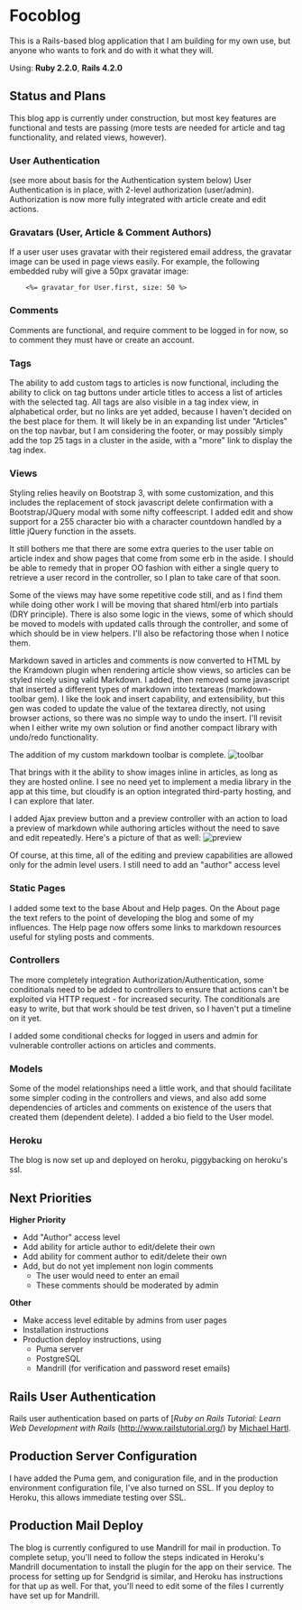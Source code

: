 # Focoblog

This is a Rails-based blog application that I am building for my own use, but anyone who wants to fork and do with it what they will.

Using: **Ruby 2.2.0**, **Rails 4.2.0**

## Status and Plans

This blog app is currently under construction, but most key features are functional and tests are passing (more tests are needed for article and tag functionality, and related views, however).

### User Authentication
(see more about basis for the Authentication system below)
User Authentication is in place, with 2-level authorization (user/admin). Authorization is now more fully integrated with article create and edit actions.

### Gravatars (User, Article & Comment Authors)
If a user user uses gravatar with their registered email address, the gravatar image can be used in page views easily. For example, the following embedded ruby will give a 50px gravatar image:

~~~Erb
    <%= gravatar_for User.first, size: 50 %>
~~~

### Comments 
Comments are functional, and require comment to be logged in for now, so to comment they must have or create an account. 

### Tags
The ability to add custom tags to articles is now functional, including the ability to click on tag buttons under article titles to access a list of articles with the selected tag. All tags are also visible in a tag index view, in alphabetical order, but no links are yet added, because I haven't decided on the best place for them. It will likely be in an expanding list under "Articles" on the top navbar, but I am considering the footer, or may possibly simply add the top 25 tags in a cluster in the aside, with a "more" link to display the tag index.

### Views
Styling relies heavily on Bootstrap 3, with some customization, and this includes the replacement of stock javascript delete confirmation with a Bootstrap/JQuery modal with some nifty coffeescript. I added edit and show support for a 255 character bio with a character countdown handled by a little jQuery function in the assets. 

It still bothers me that there are some extra queries to the user table on article index and show pages that come from some erb in the aside. I should be able to remedy that in proper OO fashion with either a single query to retrieve a user record in the controller, so I plan to take care of that soon.

Some of the views may have some repetitive code still, and as I find them while doing other work I will be moving that shared html/erb into partials (DRY principle). There is also some logic in the views, some of which should be moved to models with updated calls through the controller, and some of which should be in view helpers. I'll also be refactoring those when I notice them.

Markdown saved in articles and comments is now converted to HTML by the Kramdown plugin when rendering article show views, so articles can be styled nicely using valid Markdown. I added, then removed some javascript that inserted a different types of markdown into textareas (markdown-toolbar gem). I like the look and insert capability, and extensibility, but this gen was coded to update the value of the textarea directly, not using browser actions, so there was no simple way to undo the insert. I'll revisit when I either write my own solution or find another compact library with undo/redo functionality.

The addition of my custom markdown toolbar is complete.
![toolbar](https://dl.dropboxusercontent.com/u/774079/github-toolbar.png)

That brings with it the ability to show images inline in articles, as long as
they are hosted online. I see no need yet to implement a
media library in the app at this time, but cloudify is an option integrated
third-party hosting, and I can explore that later.

I added Ajax preview button and a preview controller with an action to load a
preview of markdown while authoring articles without the need to save and edit
repeatedly. Here's a picture of that as well:
![preview](https://dl.dropboxusercontent.com/u/774079/github-markdown-preview.png)

Of course, at this time, all of the editing and preview capabilities are 
allowed only for the admin level users. I still need to add an "author" access 
level

### Static Pages
I added some text to the base About and Help pages. On the About page the text refers to the point of developing the blog and some of my influences. The Help page now offers some links to markdown resources useful for styling posts and comments. 

### Controllers
The more completely integration Authorization/Authentication, some conditionals need to be added to controllers to ensure that actions can't be exploited via HTTP request - for increased security. The conditionals are easy to write, but that work should be test driven, so I haven't put a timeline on it yet.

I added some conditional checks for logged in users and admin for vulnerable 
controller actions on articles and comments.

### Models
Some of the model relationships need a little work, and that should facilitate some simpler coding in the controllers and views, and also add some dependencies of articles and comments on existence of the users that created them (dependent delete). I added a bio field to the User model. 

### Heroku
The blog is now set up and deployed on heroku, piggybacking on heroku's ssl.

## Next Priorities
**Higher Priority**

* Add "Author" access level
* Add ability for article author to edit/delete their own
* Add ability for comment author to edit/delete their own
* Add, but do not yet implement non login comments
  * The user would need to enter an email
  * These comments should be moderated by admin

**Other**

* Make access level editable by admins from user pages
* Installation instructions
* Production deploy instructions, using
  * Puma server
  * PostgreSQL
  * Mandrill (for verification and password reset emails)

## Rails User Authentication

Rails user authentication based on parts of [*Ruby on Rails Tutorial: Learn Web Development with Rails* (http://www.railstutorial.org/) by [Michael Hartl](http://www.michaelhartl.com/).

## Production Server Configuration
I have added the Puma gem, and coniguration file, and in the production environment configuration file, I've also turned on SSL. If you deploy to Heroku, this allows immediate testing over SSL.

## Production Mail Deploy
The blog is currently configured to use Mandrill for mail in production. To complete setup, you'll need to follow the steps indicated in Heroku's Mandrill documentation to install the plugin for the app on their service. The process for setting up for Sendgrid is similar, and Heroku has instructions for that up as well. For that, you'll need to edit some of the files I currently have set up for Mandrill.
